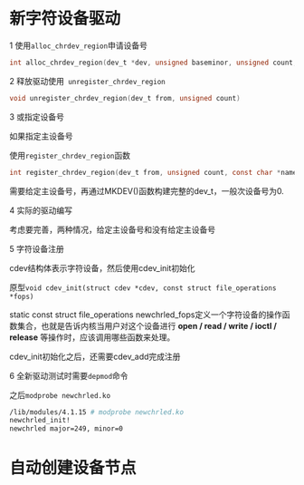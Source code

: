 # 新字符设备驱动

1 使用```alloc_chrdev_region```申请设备号

```c
int alloc_chrdev_region(dev_t *dev, unsigned baseminor, unsigned count,	const char *name)
```

2 释放驱动使用``` unregister_chrdev_region```

```c
void unregister_chrdev_region(dev_t from, unsigned count)
```

3 或指定设备号

如果指定主设备号

使用```register_chrdev_region```函数

```c
int register_chrdev_region(dev_t from, unsigned count, const char *name)
```

需要给定主设备号，再通过MKDEV()函数构建完整的dev_t，一般次设备号为0.

4 实际的驱动编写

考虑要完善，两种情况，给定主设备号和没有给定主设备号

5 字符设备注册

cdev结构体表示字符设备，然后使用cdev_init初始化

原型```void cdev_init(struct cdev *cdev, const struct file_operations *fops)```

static const struct file_operations newchrled_fops定义一个字符设备的操作函数集合，也就是告诉内核当用户对这个设备进行 **open / read / write / ioctl / release** 等操作时，应该调用哪些函数来处理。



cdev_init初始化之后，还需要cdev_add完成注册

6 全新驱动测试时需要```depmod```命令

之后```modprobe newchrled.ko```

```bash
/lib/modules/4.1.15 # modprobe newchrled.ko
newchrled_init!
newchrled major=249, minor=0
```

# 自动创建设备节点

